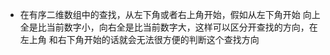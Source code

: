 * 在有序二维数组中的查找，从左下角或者右上角开始，假如从左下角开始
向上全是比当前数字小，向右全是比当前数字大，这样可以区分开查找的方向，在左上角
和右下角开始的话就会无法很方便的判断这个查找方向
